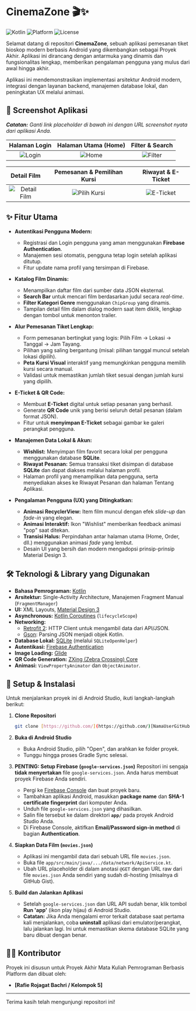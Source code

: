 # CinemaZone 🎬✨

![Kotlin](https://img.shields.io/badge/Made%20with-Kotlin-blue?logo=kotlin)
![Platform](https://img.shields.io/badge/Platform-Android-green.svg?style=flat)
![License](https://img.shields.io/badge/License-MIT-lightgrey.svg)

Selamat datang di repositori **CinemaZone**, sebuah aplikasi pemesanan tiket bioskop modern berbasis Android yang dikembangkan sebagai Proyek Akhir. Aplikasi ini dirancang dengan antarmuka yang dinamis dan fungsionalitas lengkap, memberikan pengalaman pengguna yang mulus dari awal hingga akhir.

Aplikasi ini mendemonstrasikan implementasi arsitektur Android modern, integrasi dengan layanan backend, manajemen database lokal, dan peningkatan UX melalui animasi.

## 📸 Screenshot Aplikasi

_**Catatan:** Ganti link placeholder di bawah ini dengan URL screenshot nyata dari aplikasi Anda._

| Halaman Login | Halaman Utama (Home) | Filter & Search |
| :---: | :---: | :---: |
| ![Login](https://drive.google.com/file/d/1wtDAXoJ1qtK8O14JUGLjGsHSYWms4O_0/view?usp=sharing) | ![Home](https://via.placeholder.com/270x540.png?text=Daftar+Film) | ![Filter](https://via.placeholder.com/270x540.png?text=Filter+Genre) |

| Detail Film | Pemesanan & Pemilihan Kursi | Riwayat & E-Ticket |
| :---: | :---: | :---: |
| ![Detail Film](https://via.placeholder.com/270x540.png?text=Detail+Film) | ![Pilih Kursi](https://via.placeholder.com/270x540.png?text=Peta+Kursi) | ![E-Ticket](https://via.placeholder.com/270x540.png?text=E-Ticket+QR) |


## ✨ Fitur Utama

* **Autentikasi Pengguna Modern:**
    * Registrasi dan Login pengguna yang aman menggunakan **Firebase Authentication**.
    * Manajemen sesi otomatis, pengguna tetap login setelah aplikasi ditutup.
    * Fitur update nama profil yang tersimpan di Firebase.

* **Katalog Film Dinamis:**
    * Menampilkan daftar film dari sumber data JSON eksternal.
    * **Search Bar** untuk mencari film berdasarkan judul secara *real-time*.
    * **Filter Kategori Genre** menggunakan `ChipGroup` yang dinamis.
    * Tampilan detail film dalam dialog modern saat item diklik, lengkap dengan tombol untuk menonton trailer.

* **Alur Pemesanan Tiket Lengkap:**
    * Form pemesanan bertingkat yang logis: Pilih Film -> Lokasi -> Tanggal -> Jam Tayang.
    * Pilihan yang saling bergantung (misal: pilihan tanggal muncul setelah lokasi dipilih).
    * **Peta Kursi Visual** interaktif yang memungkinkan pengguna memilih kursi secara manual.
    * Validasi untuk memastikan jumlah tiket sesuai dengan jumlah kursi yang dipilih.

* **E-Ticket & QR Code:**
    * Membuat **E-Ticket** digital untuk setiap pesanan yang berhasil.
    * Generate **QR Code** unik yang berisi seluruh detail pesanan (dalam format JSON).
    * Fitur untuk **menyimpan E-Ticket** sebagai gambar ke galeri perangkat pengguna.

* **Manajemen Data Lokal & Akun:**
    * **Wishlist:** Menyimpan film favorit secara lokal per pengguna menggunakan database **SQLite**.
    * **Riwayat Pesanan:** Semua transaksi tiket disimpan di database **SQLite** dan dapat diakses melalui halaman profil.
    * Halaman profil yang menampilkan data pengguna, serta menyediakan akses ke Riwayat Pesanan dan halaman Tentang Aplikasi.

* **Pengalaman Pengguna (UX) yang Ditingkatkan:**
    * **Animasi RecyclerView:** Item film muncul dengan efek *slide-up* dan *fade-in* yang elegan.
    * **Animasi Interaktif:** Ikon "Wishlist" memberikan feedback animasi "pop" saat ditekan.
    * **Transisi Halus:** Perpindahan antar halaman utama (Home, Order, dll.) menggunakan animasi *fade* yang lembut.
    * Desain UI yang bersih dan modern mengadopsi prinsip-prinsip Material Design 3.

## 🛠️ Teknologi & Library yang Digunakan

* **Bahasa Pemrograman:** [Kotlin](https://kotlinlang.org/)
* **Arsitektur:** Single-Activity Architecture, Manajemen Fragment Manual (`FragmentManager`)
* **UI:** XML Layouts, [Material Design 3](https://m3.material.io/)
* **Asynchronous:** [Kotlin Coroutines](https://kotlinlang.org/docs/coroutines-overview.html) (`lifecycleScope`)
* **Networking:**
    * [Retrofit 2](https://square.github.io/retrofit/): HTTP Client untuk mengambil data dari API/JSON.
    * [Gson](https://github.com/google/gson): Parsing JSON menjadi objek Kotlin.
* **Database Lokal:** [SQLite](https://www.sqlite.org/index.html) (melalui `SQLiteOpenHelper`)
* **Autentikasi:** [Firebase Authentication](https://firebase.google.com/docs/auth)
* **Image Loading:** [Glide](https://github.com/bumptech/glide)
* **QR Code Generation:** [ZXing (Zebra Crossing) Core](https://github.com/zxing/zxing)
* **Animasi:** `ViewPropertyAnimator` dan `ObjectAnimator`.

## 🚀 Setup & Instalasi

Untuk menjalankan proyek ini di Android Studio, ikuti langkah-langkah berikut:

1.  **Clone Repositori**
    ```bash
    git clone [https://github.com/](https://github.com/)[NamaUserGitHubAnda]/[NamaRepoAnda].git
    ```
2.  **Buka di Android Studio**
    * Buka Android Studio, pilih "Open", dan arahkan ke folder proyek.
    * Tunggu hingga proses Gradle Sync selesai.

3.  **PENTING: Setup Firebase (`google-services.json`)**
    Repositori ini sengaja **tidak menyertakan** file `google-services.json`. Anda harus membuat proyek Firebase Anda sendiri.

    * Pergi ke [Firebase Console](https://console.firebase.google.com/) dan buat proyek baru.
    * Tambahkan aplikasi Android, masukkan **package name** dan **SHA-1 certificate fingerprint** dari komputer Anda.
    * Unduh file `google-services.json` yang dihasilkan.
    * Salin file tersebut ke dalam direktori **`app/`** pada proyek Android Studio Anda.
    * Di Firebase Console, aktifkan **Email/Password sign-in method** di bagian **Authentication**.

4.  **Siapkan Data Film (`movies.json`)**
    * Aplikasi ini mengambil data dari sebuah URL file `movies.json`.
    * Buka file `app/src/main/java/.../data/network/ApiService.kt`.
    * Ubah URL placeholder di dalam anotasi `@GET` dengan URL raw dari file `movies.json` Anda sendiri yang sudah di-hosting (misalnya di GitHub Gist).

5.  **Build dan Jalankan Aplikasi**
    * Setelah `google-services.json` dan URL API sudah benar, klik tombol **Run 'app'** (ikon play hijau) di Android Studio.
    * **Catatan:** Jika Anda mengalami error terkait database saat pertama kali menjalankan, coba **uninstall** aplikasi dari emulator/perangkat, lalu jalankan lagi. Ini untuk memastikan skema database SQLite yang baru dibuat dengan benar.

## 🧑‍💻 Kontributor

Proyek ini disusun untuk Proyek Akhir Mata Kuliah Pemrograman Berbasis Platform dan dibuat oleh:

* **[Rafie Rojagat Bachri / Kelompok 5]**

---

Terima kasih telah mengunjungi repositori ini!
